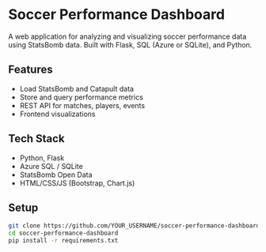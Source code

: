 # Soccer Performance Dashboard

A web application for analyzing and visualizing soccer performance data using StatsBomb data. Built with Flask, SQL (Azure or SQLite), and Python.

## Features
- Load StatsBomb and Catapult data
- Store and query performance metrics
- REST API for matches, players, events
- Frontend visualizations

## Tech Stack
- Python, Flask
- Azure SQL / SQLite
- StatsBomb Open Data
- HTML/CSS/JS (Bootstrap, Chart.js)

## Setup

```bash
git clone https://github.com/YOUR_USERNAME/soccer-performance-dashboard.git
cd soccer-performance-dashboard
pip install -r requirements.txt
